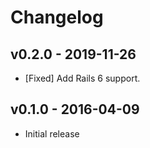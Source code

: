 # Changelog

<!--
Prefix your message with one of the following:

- [Added] for new features.
- [Changed] for changes in existing functionality.
- [Deprecated] for soon-to-be removed features.
- [Removed] for now removed features.
- [Fixed] for any bug fixes.
- [Security] in case of vulnerabilities.
-->

## v0.2.0 - 2019-11-26

- [Fixed] Add Rails 6 support.

## v0.1.0 - 2016-04-09

- Initial release
